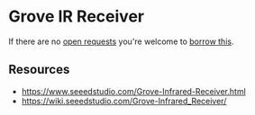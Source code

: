 # Grove IR Receiver
If there are no [open requests](../../../../issues?q=is%3Aissue+is%3Aopen+%22Grove+IR+Receiver%22+in%3Atitle) you're welcome to [borrow this](../../../../issues/new?title=Borrow+request+for+Grove+IR+Receiver&body=1+piece+of+%5Bthis%5D%28..%2Fblob%2Fmain%2F.%2FHardware%2FSensors%2FGrove_IR_Receiver.md%29+for+~2+weeks.).

## Resources
- https://www.seeedstudio.com/Grove-Infrared-Receiver.html
- https://wiki.seeedstudio.com/Grove-Infrared_Receiver/
